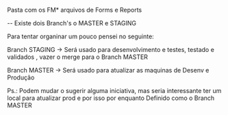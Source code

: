Pasta com os FM* arquivos de Forms e Reports

-- Existe dois Branch's o MASTER e STAGING

Para tentar organinar um pouco pensei no seguinte:

Branch STAGING -> Será usado para desenvolvimento e testes, testado e validados , vazer o merge para o Branch MASTER

Branch MASTER -> Será usado para atualizar as maquinas de Desenv e Produção

Ps.: Podem mudar o sugerir alguma iniciativa, mas seria interessante ter um local para atualizar prod e por isso por enquanto Definido como o Branch MASTER
